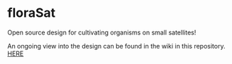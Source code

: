 # floraSat
Open source design for cultivating organisms on small satellites!

An ongoing view into the design can be found in the wiki in this repository. [HERE](https://github.com/malachiRivkin/floraSat/wiki)
